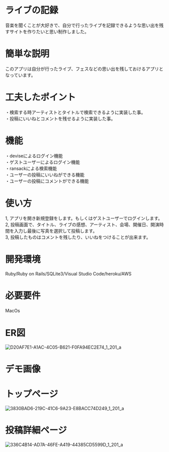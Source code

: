 # ライブの記録
音楽を聞くことが大好きで、自分で行ったライブを記録できるような思い出を残すサイトを作りたいと思い制作しました。  

# 簡単な説明
このアプリは自分が行ったライブ、フェスなどの思い出を残しておけるアプリとなっています。  

# 工夫したポイント  
・検索する時アーティストとタイトルで検索できるように実装した事。  
・投稿にいいねとコメントを残せるように実装した事。  

# 機能
・deviseによるログイン機能  
・ゲストユーザーによるログイン機能  
・ransackによる検索機能  
・ユーザーの投稿にいいねができる機能  
・ユーザーの投稿にコメントができる機能  

# 使い方
1, アプリを開き新規登録をします。もしくはゲストユーザーでログインします。  
2, 投稿画面で、タイトル、ライブの感想、アーティスト、会場、開催日、開演時間を入力し最後に写真を選択して投稿します。  
3, 投稿したものはコメントを残したり、いいねをつけることが出来ます。  

# 開発環境
Ruby/Ruby on Rails/SQLite3/Visual Studio Code/heroku/AWS

# 必要要件
MacOs　　

# ER図
![D20AF7E1-A1AC-4C05-B621-F0FA94EC2E74_1_201_a](https://user-images.githubusercontent.com/85857291/158049820-129cecf5-7638-4723-8156-62386f6624af.jpeg)  

# デモ画像
# トップページ
![3830BAD6-219C-41C6-9A23-E8BACC74D249_1_201_a](https://user-images.githubusercontent.com/85857291/158050001-0f937f33-8355-4176-a856-dba314e4231f.jpeg)
# 投稿詳細ページ
![336C4B14-AD7A-46FE-A419-44385CD5599D_1_201_a](https://user-images.githubusercontent.com/85857291/158050033-357224d4-b7a8-44cb-8129-2d2f6b9b8e56.jpeg)  
